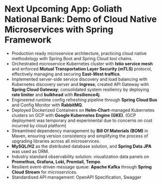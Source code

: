 # Next Upcoming App: Goliath National Bank: Demo of Cloud Native Microservices with Spring Framework

- Production ready microservice architecture, practicing cloud native methodology with Spring Boot and Spring Cloud tool chains.
- Orchestrated microservice Kubernetes cluster with **Istio service mesh** and enforced **Mutual Transportation Layer Security (mTLS)** protocol, effectively managing and securing **East-West traffics**.
- Implemented server-side service discovery and load balancing with Kubernetes discovery server and **Ingress**; created API Gateway with **Spring Cloud Gateway**; consolidated system resiliency by deploying **rate limiter** and **bulkhead** with **Resilience4j**.
- Engineered runtime config refreshing pipeline through **Spring Cloud Bus** and Config Monitor with **RabbitMQ**.
- Deployed Dockerized Containers on **Helm-Chart**-managed Kubernetes clusters on GCP with **Google Kubernetes Engine (GKE)**. (GCP deployment was temporary and experimental due to concerns on cost incurred by cloud platform)
- Streamlined dependency management by **Bill Of Materials (BOM)** in Maven, ensuring version consistency and simplifying the process of upgrading libraries across all microservices.
- **MySQL/H2** as the distributed database solution, and **Spring Data JPA** was used as ORM.
- Industry standard observability solution: visualization data panels on **Promethus, Grafana, Loki, Promtail, Tempo**. 
- Resilient event-driven message queue: **Apache Kafka** through **Spring Cloud Stream** for microservices.
- Standardised API management: OpenAPI Specification, Swagger 
